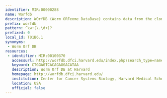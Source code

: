 ```yaml
---
identifier: MIR:00000288
name: Worfdb
description: WOrfDB (Worm ORFeome DataBase) contains data from the cloning of complete set of predicted protein-encoding Open Reading Frames (ORFs) of Caenorhabditis elegans. This collection describes experimentally defined transcript structures of unverified genes through RACE (Rapid Amplification of cDNA Ends).
prefix: worfdb
pattern: ^\w+(\.\d+)?
prefixed: 0
local_id: T01B6.1
synonyms:
 - Worm Orf DB
resources:
 - identifier: MIR:00100370
   accessurl: http://worfdb.dfci.harvard.edu/index.php?search_type=name&page=showresultrc&race_query=${lid}
   keyword: CTGGAGTCACAGAGGACATAA
   description: Worm Orf DB at Harvard
   homepage: http://worfdb.dfci.harvard.edu/
   institution: Center for Cancer Systems Biology, Harvard Medical School, Massachusetts
   location: USA
   official: false
---
```

